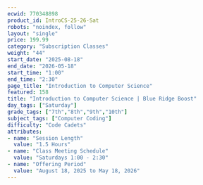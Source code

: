 ```yaml
---
ecwid: 770348898
product_id: IntroCS-25-26-Sat
robots: "noindex, follow"
layout: "single"
price: 199.99
category: "Subscription Classes"
weight: "44"
start_date: "2025-08-18"
end_date: "2026-05-18"
start_time: "1:00"
end_time: "2:30"
page_title: "Introduction to Computer Science"
featured: 158
title: "Introduction to Computer Science | Blue Ridge Boost"
day_tags: ["Saturday"]
grade_tags: ["7th","8th","9th","10th"]
subject_tags: ["Computer Coding"]
difficulty: "Code Cadets"
attributes:
- name: "Session Length"
  value: "1.5 Hours"
- name: "Class Meeting Schedule"
  value: "Saturdays 1:00 - 2:30"
- name: "Offering Period"
  value: "August 18, 2025 to May 18, 2026"
---
```

